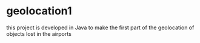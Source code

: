 # geolocation1
this project is developed in Java to make the first part of the geolocation of objects lost in the airports
